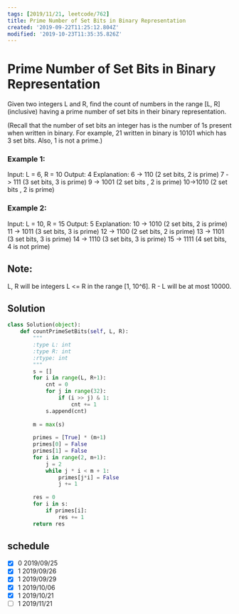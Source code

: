```yaml
---
tags: [2019/11/21, leetcode/762]
title: Prime Number of Set Bits in Binary Representation
created: '2019-09-22T11:25:12.804Z'
modified: '2019-10-23T11:35:35.826Z'
---
```


# Prime Number of Set Bits in Binary Representation

Given two integers L and R, find the count of numbers in the range [L, R] (inclusive) having a prime number of set bits in their binary representation.

(Recall that the number of set bits an integer has is the number of 1s present when written in binary. For example, 21 written in binary is 10101 which has 3 set bits. Also, 1 is not a prime.)

### Example 1:

Input: L = 6, R = 10
Output: 4
Explanation:
6 -> 110 (2 set bits, 2 is prime)
7 -> 111 (3 set bits, 3 is prime)
9 -> 1001 (2 set bits , 2 is prime)
10->1010 (2 set bits , 2 is prime)

### Example 2:

Input: L = 10, R = 15
Output: 5
Explanation:
10 -> 1010 (2 set bits, 2 is prime)
11 -> 1011 (3 set bits, 3 is prime)
12 -> 1100 (2 set bits, 2 is prime)
13 -> 1101 (3 set bits, 3 is prime)
14 -> 1110 (3 set bits, 3 is prime)
15 -> 1111 (4 set bits, 4 is not prime)

## Note:

L, R will be integers L <= R in the range [1, 10^6].
R - L will be at most 10000.

## Solution

```python
class Solution(object):
    def countPrimeSetBits(self, L, R):
        """
        :type L: int
        :type R: int
        :rtype: int
        """
        s = []
        for i in range(L, R+1):
            cnt = 0
            for j in range(32):
                if (i >> j) & 1:
                    cnt += 1
            s.append(cnt)
        
        m = max(s)
        
        primes = [True] * (m+1)
        primes[0] = False
        primes[1] = False
        for i in range(2, m+1):
            j = 2
            while j * i < m + 1:
                primes[j*i] = False
                j += 1
        
        res = 0
        for i in s:
            if primes[i]:
                res += 1
        return res
```

## schedule

* [x] 0 2019/09/25
* [x] 1 2019/09/26
* [x] 1 2019/09/29
* [x] 1 2019/10/06
* [x] 1 2019/10/21
* [ ] 1 2019/11/21
